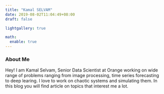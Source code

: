 ```yaml
---
title: "Kamal SELVAM"
date: 2019-08-02T11:04:49+08:00
draft: false

lightgallery: true

math:
  enable: true
---
```




### About Me

Hey! I am Kamal Selvam, Senior Data Scientist at Orange working on wide range of problems ranging from image processing, time series forecasting to deep learing. I love to work on chaotic systems and simulating them. In this blog you will find article on topics that interest me a lot.  

